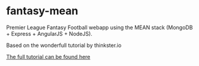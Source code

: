 fantasy-mean
==============

Premier League Fantasy Football webapp using the MEAN stack (MongoDB + Express + AngularJS + NodeJS).

Based on the wonderfull tutorial by thinkster.io

[The full tutorial can be found here](http://www.thinkster.io/pick/521e8672e2a3b28f98000314/angularjs-tutorial-learn-to-build-modern-web-apps#item-521e87e9e2a3b21e01000327)
